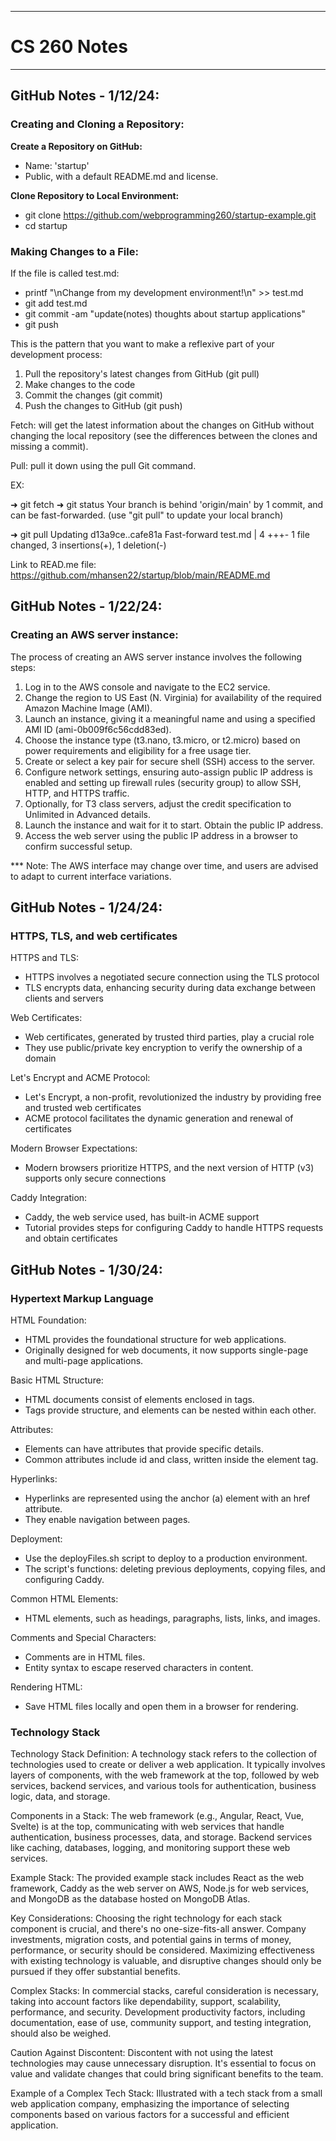 **************
# CS 260 Notes
**************

## GitHub Notes - 1/12/24:

### Creating and Cloning a Repository:

**Create a Repository on GitHub:**
  - Name: 'startup'
  - Public, with a default README.md and license.
  
**Clone Repository to Local Environment:**
  - git clone https://github.com/webprogramming260/startup-example.git
  - cd startup

### Making Changes to a File:

If the file is called test.md:
- printf "\nChange from my development environment!\n" >> test.md
- git add test.md
- git commit -am "update(notes) thoughts about startup applications"
- git push

This is the pattern that you want to make a reflexive part of your development process:
1. Pull the repository's latest changes from GitHub (git pull)
2. Make changes to the code
3. Commit the changes (git commit)
4. Push the changes to GitHub (git push)

Fetch: will get the latest information about the changes on GitHub without changing the local repository (see the differences between the clones and missing a commit). 

Pull: pull it down using the pull Git command.

EX:

➜  git fetch
➜  git status
Your branch is behind 'origin/main' by 1 commit, and can be fast-forwarded.
  (use "git pull" to update your local branch)

➜  git pull
Updating d13a9ce..cafe81a
Fast-forward
 test.md | 4 +++-
 1 file changed, 3 insertions(+), 1 deletion(-)

Link to READ.me file:
 https://github.com/mhansen22/startup/blob/main/README.md

 ## GitHub Notes - 1/22/24:

 ### Creating an AWS server instance:

The process of creating an AWS server instance involves the following steps:

1. Log in to the AWS console and navigate to the EC2 service.
2. Change the region to US East (N. Virginia) for availability of the required Amazon Machine Image (AMI).
3. Launch an instance, giving it a meaningful name and using a specified AMI ID (ami-0b009f6c56cdd83ed).
4. Choose the instance type (t3.nano, t3.micro, or t2.micro) based on power requirements and eligibility for a free usage tier.
5. Create or select a key pair for secure shell (SSH) access to the server.
6. Configure network settings, ensuring auto-assign public IP address is enabled and setting up firewall rules (security group) to allow SSH, HTTP, and HTTPS traffic.
7. Optionally, for T3 class servers, adjust the credit specification to Unlimited in Advanced details.
8. Launch the instance and wait for it to start. Obtain the public IP address.
9. Access the web server using the public IP address in a browser to confirm successful setup.

*** Note: The AWS interface may change over time, and users are advised to adapt to current interface variations.

## GitHub Notes - 1/24/24:

### HTTPS, TLS, and web certificates

HTTPS and TLS:
- HTTPS involves a negotiated secure connection using the TLS protocol
- TLS encrypts data, enhancing security during data exchange between clients and servers

Web Certificates:
- Web certificates, generated by trusted third parties, play a crucial role
- They use public/private key encryption to verify the ownership of a domain

Let's Encrypt and ACME Protocol:
- Let's Encrypt, a non-profit, revolutionized the industry by providing free and trusted web certificates
- ACME protocol facilitates the dynamic generation and renewal of certificates

Modern Browser Expectations:
- Modern browsers prioritize HTTPS, and the next version of HTTP (v3) supports only secure connections

Caddy Integration:
- Caddy, the web service used, has built-in ACME support
- Tutorial provides steps for configuring Caddy to handle HTTPS requests and obtain certificates

## GitHub Notes - 1/30/24:

### Hypertext Markup Language

HTML Foundation:
- HTML provides the foundational structure for web applications.
- Originally designed for web documents, it now supports single-page and multi-page applications.

Basic HTML Structure:
- HTML documents consist of elements enclosed in tags.
- Tags provide structure, and elements can be nested within each other.

Attributes:
- Elements can have attributes that provide specific details.
- Common attributes include id and class, written inside the element tag.

Hyperlinks:
- Hyperlinks are represented using the anchor (a) element with an href attribute.
- They enable navigation between pages.

Deployment:
- Use the deployFiles.sh script to deploy to a production environment.
- The script's functions: deleting previous deployments, copying files, and configuring Caddy.

Common HTML Elements:
- HTML elements, such as headings, paragraphs, lists, links, and images.

Comments and Special Characters:
- Comments are <!-- and --> in HTML files.
- Entity syntax to escape reserved characters in content.

Rendering HTML:
- Save HTML files locally and open them in a browser for rendering.


### Technology Stack

Technology Stack Definition: A technology stack refers to the collection of technologies used to create or deliver a web application. It typically involves layers of components, with the web framework at the top, followed by web services, backend services, and various tools for authentication, business logic, data, and storage.

Components in a Stack: The web framework (e.g., Angular, React, Vue, Svelte) is at the top, communicating with web services that handle authentication, business processes, data, and storage. Backend services like caching, databases, logging, and monitoring support these web services.

Example Stack: The provided example stack includes React as the web framework, Caddy as the web server on AWS, Node.js for web services, and MongoDB as the database hosted on MongoDB Atlas.

Key Considerations: Choosing the right technology for each stack component is crucial, and there's no one-size-fits-all answer. Company investments, migration costs, and potential gains in terms of money, performance, or security should be considered. Maximizing effectiveness with existing technology is valuable, and disruptive changes should only be pursued if they offer substantial benefits.

Complex Stacks: In commercial stacks, careful consideration is necessary, taking into account factors like dependability, support, scalability, performance, and security. Development productivity factors, including documentation, ease of use, community support, and testing integration, should also be weighed.

Caution Against Discontent: Discontent with not using the latest technologies may cause unnecessary disruption. It's essential to focus on value and validate changes that could bring significant benefits to the team.

Example of a Complex Tech Stack: Illustrated with a tech stack from a small web application company, emphasizing the importance of selecting components based on various factors for a successful and efficient application.